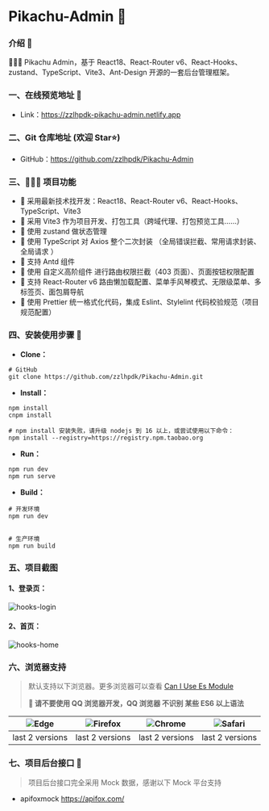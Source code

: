 # Pikachu-Admin 🚀

### 介绍 📖

🚀🚀🚀 Pikachu Admin，基于 React18、React-Router v6、React-Hooks、zustand、TypeScript、Vite3、Ant-Design 开源的一套后台管理框架。



### 一、在线预览地址 👀

- Link：https://zzlhpdk-pikachu-admin.netlify.app

### 二、Git 仓库地址 (欢迎 Star⭐)

- GitHub：https://github.com/zzlhpdk/Pikachu-Admin
  
### 三、🔨🔨🔨 项目功能

- 🚀 采用最新技术找开发：React18、React-Router v6、React-Hooks、TypeScript、Vite3
- 🚀 采用 Vite3 作为项目开发、打包工具（跨域代理、打包预览工具……）
- 🚀 使用 zustand 做状态管理
- 🚀 使用 TypeScript 对 Axios 整个二次封装 （全局错误拦截、常用请求封装、全局请求 ）
- 🚀 支持 Antd 组件
- 🚀 使用 自定义高阶组件 进行路由权限拦截（403 页面）、页面按钮权限配置
- 🚀 支持 React-Router v6 路由懒加载配置、菜单手风琴模式、无限级菜单、多标签页、面包屑导航
- 🚀 使用 Prettier 统一格式化代码，集成 Eslint、Stylelint 代码校验规范（项目规范配置）


### 四、安装使用步骤 📑

- **Clone：**

```text
# GitHub
git clone https://github.com/zzlhpdk/Pikachu-Admin.git
```

- **Install：**

```text
npm install
cnpm install

# npm install 安装失败，请升级 nodejs 到 16 以上，或尝试使用以下命令：
npm install --registry=https://registry.npm.taobao.org
```

- **Run：**

```text
npm run dev
npm run serve
```

- **Build：**

```text
# 开发环境
npm run dev


# 生产环境
npm run build
```


### 五、项目截图

#### 1、登录页：

![hooks-login](https://s3.bmp.ovh/imgs/2022/08/17/dac3b9b5119c9d5b.png)

#### 2、首页：

![hooks-home](https://s3.bmp.ovh/imgs/2022/08/17/10a791a876e66fb0.png)





### 六、浏览器支持

> 默认支持以下浏览器。更多浏览器可以查看 [Can I Use Es Module](https://caniuse.com/?search=ESModule)
>
> **💢 请不要使用 QQ 浏览器开发，QQ 浏览器 不识别 某些 ES6 以上语法**

| ![Edge](https://iamge-1259297738.cos.ap-chengdu.myqcloud.com/md/Edge.png) | ![Firefox](https://iamge-1259297738.cos.ap-chengdu.myqcloud.com/md/Firefox.png) | ![Chrome](https://iamge-1259297738.cos.ap-chengdu.myqcloud.com/md/Chrome.png) | ![Safari](https://iamge-1259297738.cos.ap-chengdu.myqcloud.com/md/Safari.png) |
| :-----------------------------------------------------------------------: | :-----------------------------------------------------------------------------: | :---------------------------------------------------------------------------: | :---------------------------------------------------------------------------: |
|                              last 2 versions                              |                                 last 2 versions                                 |                                last 2 versions                                |                                last 2 versions                                |

### 七、项目后台接口 🧩

> 项目后台接口完全采用 Mock 数据，感谢以下 Mock 平台支持

- apifoxmock  https://apifox.com/


